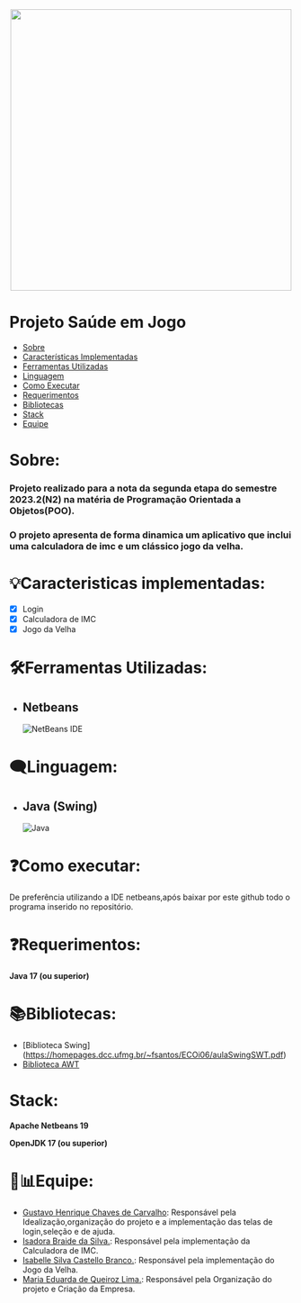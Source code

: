 <div align ="center">
  <img src="https://github.com/GustavoHenrique07/AplicativoPOO/blob/main/ProjetoSa%C3%BAdeEmJogo/Programa/src/resources/Logo.jpg" width = "500px"/>
  </div>
<h1>
Projeto Saúde em Jogo
</h1>


* [Sobre](#Sobre)
* [Características Implementadas](#Características-Implementadas)
* [Ferramentas Utilizadas](#Ferramentas-Utilizadas)
* [Linguagem](#Linguagem)
* [Como Executar](#Como-Executar)
* [Requerimentos](#Requerimentos)
* [Bibliotecas](#Bibliotecas)
* [Stack](#Stack)
* [Equipe](#Equipe)

# Sobre:
  
<h3>
  Projeto realizado para a nota da segunda etapa do semestre 2023.2(N2) na matéria de Programação Orientada a Objetos(POO).
  </h3>
  
<h3>
  O projeto apresenta de forma dinamica um aplicativo que inclui uma calculadora de imc e um clássico jogo da velha.
  </h3>
  
# 💡Caracteristicas implementadas:

* [x] Login
* [x] Calculadora de IMC
* [x] Jogo da Velha

# 🛠Ferramentas Utilizadas:
  
  * ## Netbeans
     ![NetBeans IDE](https://img.shields.io/badge/NetBeansIDE-1B6AC6.svg?style=for-the-badge&logo=apache-netbeans-ide&logoColor=white)

# 🗨Linguagem:

* ## Java (Swing)
   ![Java](https://img.shields.io/badge/java-%23ED8B00.svg?style=for-the-badge&logo=openjdk&logoColor=white)

# ❓Como executar:
De preferência utilizando a IDE netbeans,após baixar por este github todo o programa inserido no repositório.

# ❓Requerimentos:
**Java 17 (ou superior)**

# 📚Bibliotecas: 
- [Biblioteca Swing] (https://homepages.dcc.ufmg.br/~fsantos/ECOi06/aulaSwingSWT.pdf)
- [Biblioteca AWT](https://homepages.dcc.ufmg.br/~fsantos/ECOi06/aulaSwingSWT.pdf)

# Stack:
**Apache Netbeans 19**

**OpenJDK 17 (ou superior)**

# 💼📊Equipe:
- [Gustavo Henrique Chaves de Carvalho](https://github.com/GustavoHenrique07):
  Responsável pela Idealização,organização do projeto e a implementação das telas de login,seleção e de ajuda.
- [Isadora Braide da Silva.](https://github.com/isadorabraide):
  Responsável pela implementação da Calculadora de IMC.
- [Isabelle Silva Castello Branco.](https://github.com/isabellecastello):
  Responsável pela implementação do Jogo da Velha.
- [Maria Eduarda de Queiroz Lima.](https://github.com/MEduardaQueiroz):
  Responsável pela Organização do projeto e Criação da Empresa.
